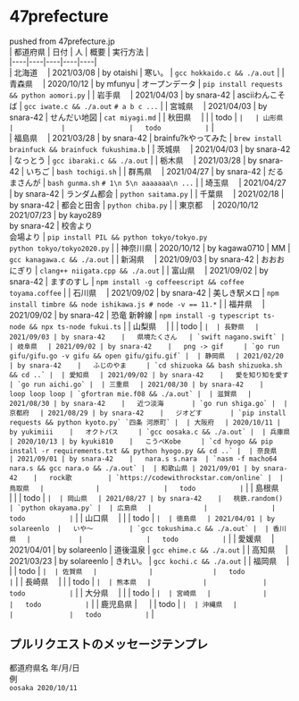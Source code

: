 # 47prefecture  

pushed from 47prefecture.jp  
| 都道府県 | 日付       | 人             | 概要             | 実行方法 |  
|----|----|----|----|----|   
| 北海道　 | 2021/03/08 | by otaishi     |   寒い。         | `gcc hokkaido.c && ./a.out` | 
| 青森県　 | 2020/10/12 | by mfunyu      |   オープンデータ | `pip install requests && python aomori.py` | 
| 岩手県　 | 2021/04/03 | by snara-42    |   asciiわんこそば  | `gcc iwate.c && ./a.out` `# a b c ...` | 
| 宮城県　 | 2021/04/03 | by snara-42    |   せんだい地図   | `cat miyagi.md` | 
| 秋田県　 |            |                |   todo           | `` |  
| 山形県　 |            |                |   todo           | `` |  
| 福島県　 | 2021/03/28 | by snara-42    |   brainfu?kやってみた | `brew install brainfuck && brainfuck fukushima.b` | 
| 茨城県　 | 2021/04/03 | by snara-42    |   なっとう       | `gcc ibaraki.c && ./a.out` | 
| 栃木県　 | 2021/03/28 | by snara-42    |   いちご         | `bash tochigi.sh` | 
| 群馬県　 | 2021/04/27 | by snara-42    |   だるまさんが   | `bash gunma.sh` `# 1\n 5\n aaaaaaa\n ...` | 
| 埼玉県　 | 2021/04/27 | by snara-42    |   ランダム都会   | `python saitama.py` | 
| 千葉県　 | 2021/02/18 | by snara-42    |   都会と田舎     | `python chiba.py` | 
| 東京都　 | 2020/10/12 <br> 2021/07/23 | by kayo289 <br> by snara-42    |   校舎より <br> 会場より  | `pip install PIL && python tokyo/tokyo.py` <br> `python tokyo/tokyo2020.py` | 
| 神奈川県 | 2020/10/12 | by kagawa0710  |   MM             | `gcc kanagawa.c && ./a.out` | 
| 新潟県　 | 2021/09/03 | by snara-42    |   おおおにぎり   | `clang++ niigata.cpp && ./a.out` | 
| 富山県　 | 2021/09/02 | by snara-42    |   ますのすし     | `npm install -g coffeescript && coffee toyama.coffee` | 
| 石川県　 | 2021/09/02 | by snara-42    |   美しき駅メロ   | `npm install timbre && node ishikawa.js # node -v == 11.*` | 
| 福井県　 | 2021/09/02 | by snara-42    |   恐竜 新幹線    | `npm install -g typescript ts-node && npx ts-node fukui.ts` | 
| 山梨県　 |            |                |   todo           | `` | 
| 長野県　 | 2021/09/03 | by snara-42    |   県境たくさん   | `swift nagano.swift` | 
| 岐阜県　 | 2021/09/02 | by snara-42    |   png -> gif     | `go run gifu/gifu.go -v gifu && open gifu/gifu.gif` | 
| 静岡県　 | 2021/02/20 | by snara-42    |   ふじのやま     | `cd shizuoka && bash shizuoka.sh && cd ..` | 
| 愛知県　 | 2021/09/02 | by snara-42    |   愛を知り知を愛す | `go run aichi.go` | 
| 三重県　 | 2021/08/30 | by snara-42    |   loop loop loop | `gfortran mie.f08 && ./a.out` | 
| 滋賀県　 | 2021/08/30 | by snara-42    |   近つ淡海       | `go run shiga.go` | 
| 京都府　 | 2021/08/29 | by snara-42    |   ジオどす       | `pip install requests && python kyoto.py` `四条 河原町` | 
| 大阪府　 | 2020/10/11 | by yukimiii    |   オクトパス     | `gcc oosaka.c && ./a.out` | 
| 兵庫県　 | 2020/10/13 | by kyuki810    |   こうべKobe     | `cd hyogo && pip install -r requirements.txt && python hyogo.py && cd ..` | 
| 奈良県　 | 2021/09/01 | by snara-42    |   nara.s s.nara  | `nasm -f macho64 nara.s && gcc nara.o && ./a.out` | 
| 和歌山県 | 2021/09/01 | by snara-42    |   rock歌         | `https://codewithrockstar.com/online` | 
| 鳥取県　 |             |                |   todo           | `` | 
| 島根県　 |             |                |   todo           | `` | 
| 岡山県　 | 2021/08/27 | by snara-42    |   桃鉄.random()  | `python okayama.py` | 
| 広島県　 |             |                |   todo           | `` | 
| 山口県　 |             |                |   todo           | `` | 
| 徳島県　 | 2021/04/01 | by solareenlo  |   いや〜         | `gcc tokushima.c && ./a.out` | 
| 香川県　 |            |                |   todo           | `` | 
| 愛媛県　 | 2021/04/01 | by solareenlo  |   道後温泉       | `gcc ehime.c && ./a.out` | 
| 高知県　 | 2021/03/23 | by solareenlo  |   きれい。       | `gcc kochi.c && ./a.out` | 
| 福岡県　 |             |                |   todo           | `` | 
| 佐賀県　 |             |               |   todo           | `` | 
| 長崎県　 |             |              |   todo           | `` | 
| 熊本県　 |             |              |   todo           | `` | 
| 大分県　 |             |              |   todo           | `` | 
| 宮崎県　 |             |              |   todo           | `` | 
| 鹿児島県 | 　          |              |   todo           | `` | 
| 沖縄県　 |             |              |   todo           | `` | 

## プルリクエストのメッセージテンプレ  

都道府県名 年/月/日  
例  
`oosaka 2020/10/11`  

